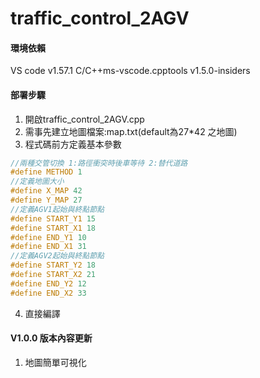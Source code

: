 # traffic_control_2AGV

#### 環境依賴

VS code v1.57.1
C/C++ms-vscode.cpptools v1.5.0-insiders

#### 部署步驟

1. 開啟traffic_control_2AGV.cpp
2. 需事先建立地圖檔案:map.txt(default為27*42 之地圖)
3. 程式碼前方定義基本參數

```c++
//兩種交管切換 1:路徑衝突時後車等待 2:替代道路
#define METHOD 1
//定義地圖大小
#define X_MAP 42
#define Y_MAP 27
//定義AGV1起始與終點節點
#define START_Y1 15
#define START_X1 18
#define END_Y1 10
#define END_X1 31
//定義AGV2起始與終點節點
#define START_Y2 18
#define START_X2 21
#define END_Y2 12
#define END_X2 33
```

4. 直接編譯

#### V1.0.0 版本內容更新

1. 地圖簡單可視化
